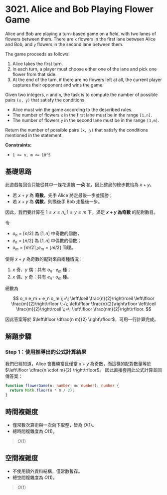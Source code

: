 # 3021. Alice and Bob Playing Flower Game

Alice and Bob are playing a turn-based game on a field, with two lanes of flowers between them. 
There are `x` flowers in the first lane between Alice and Bob, and `y` flowers in the second lane between them.

The game proceeds as follows:

1. Alice takes the first turn.
2. In each turn, a player must choose either one of the lane and pick one flower from that side.
3. At the end of the turn, if there are no flowers left at all, the current player captures their opponent and wins the game.

Given two integers, `n` and `m`, the task is to compute the number of possible pairs `(x, y)` that satisfy the conditions:

- Alice must win the game according to the described rules.
- The number of flowers `x` in the first lane must be in the range `[1,n]`.
- The number of flowers `y` in the second lane must be in the range `[1,m]`.

Return the number of possible pairs `(x, y)` that satisfy the conditions mentioned in the statement.

**Constraints:**

- `1 <= n, m <= 10^5`

## 基礎思路

此遊戲每回合只能從其中一條花道摘 **一朵** 花，因此整局的總步數恰為 $x+y$。

- 若 $x+y$ 為 **奇數**，先手 Alice 將走最後一步並獲勝；
- 若 $x+y$ 為 **偶數**，則換後手 Bob 走最後一步。

因此，我們要計算在 $1 \le x \le n,; 1 \le y \le m$ 下，滿足 **$x+y$ 為奇數** 的配對數目。

令

- $o_n=\lceil n/2\rceil$ 為 $[1,n]$ 中奇數的個數，
- $e_n=\lfloor n/2\rfloor$ 為 $[1,n]$ 中偶數的個數；
- $o_m=\lceil m/2\rceil,; e_m=\lfloor m/2\rfloor$ 同理。

使得 $x+y$ 為奇數的配對來自兩種情況：

1. $x$ 奇、$y$ 偶：共有 $o_n \cdot e_m$ 種；
2. $x$ 偶、$y$ 奇：共有 $e_n \cdot o_m$ 種。

總數為

$$
o_n e_m + e_n o_m \;=\; \left\lceil \frac{n}{2}\right\rceil \left\lfloor \frac{m}{2}\right\rfloor \;+\; \left\lfloor \frac{n}{2}\right\rfloor \left\lceil \frac{m}{2}\right\rceil
\;=\; \left\lfloor \frac{nm}{2}\right\rfloor.
$$

因此答案等於 $\left\lfloor \dfrac{n m}{2} \right\rfloor$，可用一行計算完成。

## 解題步驟

### Step 1：使用推導出的公式計算結果

我們已經知道，Alice 會獲勝當且僅當 $x + y$ 為奇數，而這樣的配對數量等於 $\left\lfloor \dfrac{n \cdot m}{2} \right\rfloor$。
因此直接套用此公式計算並回傳答案：

```typescript
function flowerGame(n: number, m: number): number {
  return Math.floor(n * m / 2);
}
```

## 時間複雜度

- 僅常數次算術與一次向下取整，皆為 $O(1)$。
- 總時間複雜度為 $O(1)$。

> $O(1)$

## 空間複雜度

- 不使用額外資料結構，僅常數暫存。
- 總空間複雜度為 $O(1)$。

> $O(1)$
